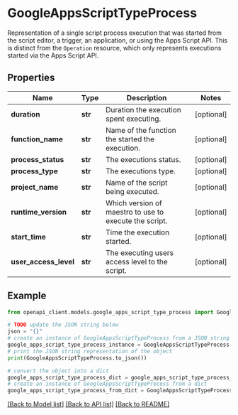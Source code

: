 # GoogleAppsScriptTypeProcess

Representation of a single script process execution that was started from the script editor, a trigger, an application, or using the Apps Script API. This is distinct from the `Operation` resource, which only represents executions started via the Apps Script API.

## Properties

Name | Type | Description | Notes
------------ | ------------- | ------------- | -------------
**duration** | **str** | Duration the execution spent executing. | [optional] 
**function_name** | **str** | Name of the function the started the execution. | [optional] 
**process_status** | **str** | The executions status. | [optional] 
**process_type** | **str** | The executions type. | [optional] 
**project_name** | **str** | Name of the script being executed. | [optional] 
**runtime_version** | **str** | Which version of maestro to use to execute the script. | [optional] 
**start_time** | **str** | Time the execution started. | [optional] 
**user_access_level** | **str** | The executing users access level to the script. | [optional] 

## Example

```python
from openapi_client.models.google_apps_script_type_process import GoogleAppsScriptTypeProcess

# TODO update the JSON string below
json = "{}"
# create an instance of GoogleAppsScriptTypeProcess from a JSON string
google_apps_script_type_process_instance = GoogleAppsScriptTypeProcess.from_json(json)
# print the JSON string representation of the object
print(GoogleAppsScriptTypeProcess.to_json())

# convert the object into a dict
google_apps_script_type_process_dict = google_apps_script_type_process_instance.to_dict()
# create an instance of GoogleAppsScriptTypeProcess from a dict
google_apps_script_type_process_from_dict = GoogleAppsScriptTypeProcess.from_dict(google_apps_script_type_process_dict)
```
[[Back to Model list]](../README.md#documentation-for-models) [[Back to API list]](../README.md#documentation-for-api-endpoints) [[Back to README]](../README.md)


